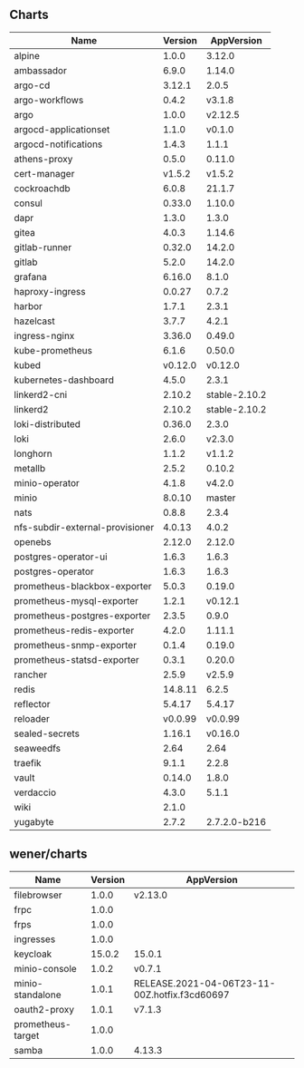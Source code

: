 ## Charts

| Name | Version | AppVersion |
|------|---------|------------|
| alpine | 1.0.0 | 3.12.0 |
| ambassador | 6.9.0 | 1.14.0 |
| argo-cd | 3.12.1 | 2.0.5 |
| argo-workflows | 0.4.2 | v3.1.8 |
| argo | 1.0.0 | v2.12.5 |
| argocd-applicationset | 1.1.0 | v0.1.0 |
| argocd-notifications | 1.4.3 | 1.1.1 |
| athens-proxy | 0.5.0 | 0.11.0 |
| cert-manager | v1.5.2 | v1.5.2 |
| cockroachdb | 6.0.8 | 21.1.7 |
| consul | 0.33.0 | 1.10.0 |
| dapr | 1.3.0 | 1.3.0 |
| gitea | 4.0.3 | 1.14.6 |
| gitlab-runner | 0.32.0 | 14.2.0 |
| gitlab | 5.2.0 | 14.2.0 |
| grafana | 6.16.0 | 8.1.0 |
| haproxy-ingress | 0.0.27 | 0.7.2 |
| harbor | 1.7.1 | 2.3.1 |
| hazelcast | 3.7.7 | 4.2.1 |
| ingress-nginx | 3.36.0 | 0.49.0 |
| kube-prometheus | 6.1.6 | 0.50.0 |
| kubed | v0.12.0 | v0.12.0 |
| kubernetes-dashboard | 4.5.0 | 2.3.1 |
| linkerd2-cni | 2.10.2 | stable-2.10.2 |
| linkerd2 | 2.10.2 | stable-2.10.2 |
| loki-distributed | 0.36.0 | 2.3.0 |
| loki | 2.6.0 | v2.3.0 |
| longhorn | 1.1.2 | v1.1.2 |
| metallb | 2.5.2 | 0.10.2 |
| minio-operator | 4.1.8 | v4.2.0 |
| minio | 8.0.10 | master |
| nats | 0.8.8 | 2.3.4 |
| nfs-subdir-external-provisioner | 4.0.13 | 4.0.2 |
| openebs | 2.12.0 | 2.12.0 |
| postgres-operator-ui | 1.6.3 | 1.6.3 |
| postgres-operator | 1.6.3 | 1.6.3 |
| prometheus-blackbox-exporter | 5.0.3 | 0.19.0 |
| prometheus-mysql-exporter | 1.2.1 | v0.12.1 |
| prometheus-postgres-exporter | 2.3.5 | 0.9.0 |
| prometheus-redis-exporter | 4.2.0 | 1.11.1 |
| prometheus-snmp-exporter | 0.1.4 | 0.19.0 |
| prometheus-statsd-exporter | 0.3.1 | 0.20.0 |
| rancher | 2.5.9 | v2.5.9 |
| redis | 14.8.11 | 6.2.5 |
| reflector | 5.4.17 | 5.4.17 |
| reloader | v0.0.99 | v0.0.99 |
| sealed-secrets | 1.16.1 | v0.16.0 |
| seaweedfs | 2.64 | 2.64 |
| traefik | 9.1.1 | 2.2.8 |
| vault | 0.14.0 | 1.8.0 |
| verdaccio | 4.3.0 | 5.1.1 |
| wiki | 2.1.0 |  |
| yugabyte | 2.7.2 | 2.7.2.0-b216 |

## wener/charts

| Name | Version | AppVersion |
|------|---------|------------|
| filebrowser | 1.0.0 | v2.13.0 |
| frpc | 1.0.0 |  |
| frps | 1.0.0 |  |
| ingresses | 1.0.0 |  |
| keycloak | 15.0.2 | 15.0.1 |
| minio-console | 1.0.2 | v0.7.1 |
| minio-standalone | 1.0.1 | RELEASE.2021-04-06T23-11-00Z.hotfix.f3cd60697 |
| oauth2-proxy | 1.0.1 | v7.1.3 |
| prometheus-target | 1.0.0 |  |
| samba | 1.0.0 | 4.13.3 |
